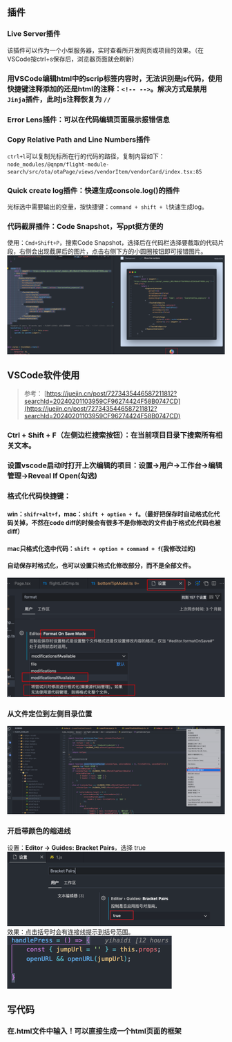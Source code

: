## 插件
### Live Server插件
该插件可以作为一个小型服务器，实时查看所开发网页或项目的效果。（在VSCode按ctrl+s保存后，浏览器页面就会刷新）
### 用VSCode编辑html中的scrip标签内容时，无法识别是js代码，使用快捷键注释添加的还是html的注释：`<!-- -->`。解决方式是禁用 `Jinja`插件，此时js注释恢复为 `//`
### Error Lens插件：可以在代码编辑页面展示报错信息
### Copy Relative Path and Line Numbers插件
`ctrl+l`可以复制光标所在行的代码的路径，复制内容如下：`node_modules/@qnpm/flight-module-search/src/ota/otaPage/views/vendorItem/vendorCard/index.tsx:85`
### Quick create log插件：快速生成console.log()的插件
光标选中需要输出的变量，按快捷键：`command + shift + l`快速生成log。
### 代码截屏插件：Code Snapshot，写ppt挺方便的
使用：`Cmd+Shift+P`，搜索Code Snapshot，选择后在代码栏选择要截取的代码片段，右侧会出现截屏后的图片，点击右侧下方的小圆圈按钮即可报错图片。<br />![image.png](../../images/68b2c46ae39b3e61a83130baaf179375.png)
## VSCode软件使用
> 参考：
> [https://juejin.cn/post/7273435446587211812?searchId=20240201103959CF96274424F58B0747CD](https://juejin.cn/post/7273435446587211812?searchId=20240201103959CF96274424F58B0747CD)

### Ctrl + Shift + F（左侧边栏搜索按钮）：在当前项目目录下搜索所有相关文本。
### 设置vscode启动时打开上次编辑的项目：设置->用户->工作台->编辑管理->Reveal If Open(勾选)
### 格式化代码快捷键：
#### win：`shifr+alt+f`，mac：`shift + option + f`。（最好把保存时自动格式化代码关掉，不然在code diff的时候会有很多不是你修改的文件由于格式化代码也被diff）
#### mac只格式化选中代码：`shift + option + command + f`(我修改过的)
#### 自动保存时格式化，也可以设置只格式化修改部分，而不是全部文件。
![image.png](../../images/9387b83f584a887c5e1a8303af7bd6c1.png)
### 从文件定位到左侧目录位置
![image.png](../../images/065b244da9bd223e28b74079336f7e70.png)
### 开启带颜色的缩进线
设置：**Editor → Guides: Bracket Pairs**，选择 true<br />![image.png](../../images/900b0658eb188d951c2b6b89fe27b7b4.png)<br />效果：点击括号时会有连接线提示到括号范围。<br />![image.png](../../images/a3ff0f5878943fb4cc3993181e9e5814.png)
## 写代码
### 在.html文件中输入！可以直接生成一个html页面的框架
